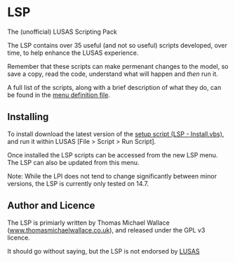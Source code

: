 LSP
===
The (unofficial) LUSAS Scripting Pack

The LSP contains over 35 useful (and not so useful) scripts developed, over time, to help enhance the LUSAS experience.

Remember that these scripts can make permenant changes to the model, so save a copy, read the code, understand what will happen and _then_ run it.

A full list of the scripts, along with a brief description of what they do, can be found in the [menu definition file](https://github.com/thomasmichaelwallace/LSP/blob/master/LSP%20-%20Menu.txt "Definition").

Installing
----------

To install download the latest version of the [setup script (LSP - Install.vbs)](https://raw.github.com/thomasmichaelwallace/LSP/master/LSP%20-%20Install.vbs "Setup"), and run it within LUSAS [File > Script > Run Script].

Once installed the LSP scripts can be accessed from the new LSP menu. The LSP can also be updated from this menu.

Note: While the LPI does not tend to change significantly between minor versions, the LSP is currently only tested on 14.7.

Author and Licence
----------

The LSP is primiarly written by Thomas Michael Wallace (www.thomasmichaelwallace.co.uk), and released under the GPL v3 licence.

It should go without saying, but the LSP is not endorsed by [LUSAS](http://www.LUSAS.com "LUSAS")
